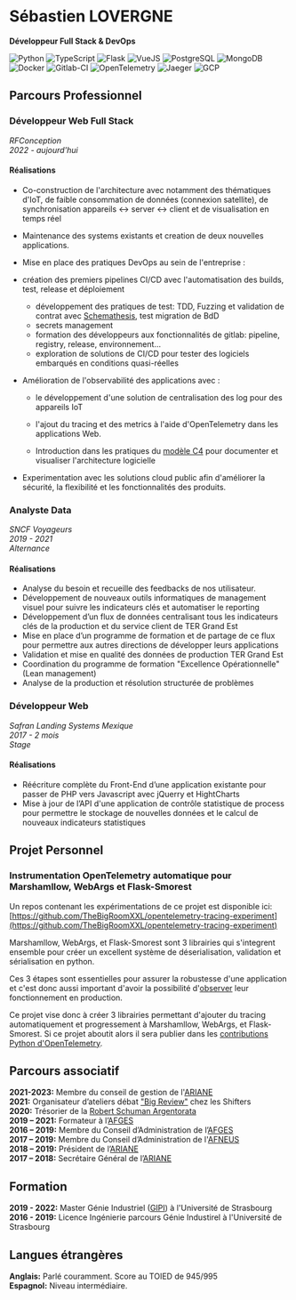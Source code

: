 # Sébastien LOVERGNE
**Développeur Full Stack & DevOps**

![Python](https://img.shields.io/badge/Python-blue?logo=python&logoColor=white)
![TypeScript](https://img.shields.io/badge/TypeScript-blue?logo=typescript&logoColor=white)
![Flask](https://img.shields.io/badge/Flask-grey?logo=flask&logoColor=white)
![VueJS](https://img.shields.io/badge/VueJS-mediumseagreen?logo=vuedotjs&logoColor=white)
![PostgreSQL](https://img.shields.io/badge/PostgreSQL-steelblue?logo=postgresql&logoColor=white)
![MongoDB](https://img.shields.io/badge/MongoDB-limegreen?logo=mongodb&logoColor=white)
![Docker](https://img.shields.io/badge/Docker-dodgerblue?logo=docker&logoColor=white)
![Gitlab-CI](https://img.shields.io/badge/Gitlab--CI-orange?logo=gitlab&logoColor=white)
![OpenTelemetry](https://img.shields.io/badge/OpenTelemetry-darkslateblue?logo=opentelemetry&logoColor=white)
![Jaeger](https://img.shields.io/badge/Jaeger-darkturquoise?logo=jaeger&logoColor=white)
![GCP](https://img.shields.io/badge/GCP-dodgerblue?logo=googlecloud&logoColor=white)

## Parcours Professionnel

### Développeur Web Full Stack
*RFConception*  
*2022 - aujourd'hui*  

#### Réalisations

- Co-construction de l'architecture avec notamment des thématiques d'IoT, de faible
consommation de données (connexion satellite), de synchronisation appareils <-> server <->
client et de visualisation en temps réel

- Maintenance des systems existants et creation de deux nouvelles applications.

- Mise en place des pratiques DevOps au sein de l'entreprise :
- création des premiers pipelines CI/CD avec l'automatisation des builds, test,
    release et déploiement
  - développement des pratiques de test: TDD, Fuzzing et validation de contrat avec
    [Schemathesis](https://github.com/schemathesis/schemathesis), test migration de BdD
  - secrets management
  - formation des développeurs aux fonctionnalités de gitlab: pipeline, registry,
    release, environnement...
  - exploration de solutions de CI/CD pour tester des logiciels embarqués en conditions
    quasi-réelles

- Amélioration de l'observabilité des applications avec :
  - le développement d'une solution de centralisation des log pour des appareils IoT
  - l'ajout du tracing et des metrics à l'aide d'OpenTelemetry dans les applications
  Web.

  - Introduction dans les pratiques du [modèle C4](https://c4model.com/) pour documenter et visualiser
l'architecture logicielle

- Experimentation avec les solutions cloud public afin d'améliorer la sécurité, la flexibilité
et les fonctionnalités des produits.

### Analyste Data

*SNCF Voyageurs*  
*2019 - 2021*  
*Alternance*  

#### Réalisations

- Analyse du besoin et recueille des feedbacks de nos utilisateur.
- Développement de nouveaux outils informatiques de management visuel pour suivre les
indicateurs clés et automatiser le reporting
- Développement d’un flux de données centralisant tous les indicateurs clés de la
production et du service client de TER Grand Est
- Mise en place d’un programme de formation et de partage de ce flux pour permettre aux
autres directions de développer leurs applications
- Validation et mise en qualité des données de production TER Grand Est
- Coordination du programme de formation "Excellence Opérationnelle" (Lean management)
- Analyse de la production et résolution structurée de problèmes


### Développeur Web

*Safran Landing Systems Mexique*  
*2017 - 2 mois*  
*Stage*  

#### Réalisations

- Réécriture complète du Front-End d’une application existante pour passer de PHP vers Javascript
avec jQuerry et HightCharts
- Mise à jour de l’API d'une application de contrôle statistique de process pour permettre le
stockage de nouvelles données et le calcul de nouveaux indicateurs statistiques


## Projet Personnel

### Instrumentation OpenTelemetry automatique pour Marshamllow, WebArgs et Flask-Smorest

Un repos contenant les expérimentations de ce projet est disponible ici:
[https://github.com/TheBigRoomXXL/opentelemetry-tracing-experiment](https://github.com/TheBigRoomXXL/opentelemetry-tracing-experiment)

Marshamllow, WebArgs, et Flask-Smorest sont 3 librairies qui s'integrent ensemble pour
créer un excellent système de déserialisation, validation et sérialisation en python.

Ces 3 étapes sont essentielles pour assurer la robustesse d'une application et c'est
donc aussi important d'avoir la possibilité d'[observer](https://docs.honeycomb.io/concepts/learning-about-observability/)
leur fonctionnement en production.

Ce projet vise donc à créer 3 librairies permettant d'ajouter du tracing automatiquement
et progressement à Marshamllow, WebArgs, et Flask-Smorest. Si ce projet aboutit alors
il sera publier dans les [contributions Python d'OpenTelemetry](https://github.com/open-telemetry/opentelemetry-python-contrib).


## Parcours associatif

**2021-2023:** Membre du conseil de gestion de l'[ARIANE](https://physique-ingenierie.unistra.fr/scolarite-vie-etudiante/amicale-des-etudiants-ariane)  
**2021:** Organisateur d’ateliers débat ["Big Review"](https://wiki.theshifters.org/index.php?title=Big_Review) chez les Shifters  
**2020:** Trésorier de la [Robert Schuman Argentorata](http://www.rsa-strasbourg.eu/)  
**2019 – 2021:** Formateur à l’[AFGES](https://afges.org/)  
**2016 – 2019:** Membre du Conseil d’Administration de l’[AFGES](https://afges.org/)  
**2017 – 2019:** Membre du Conseil d’Administration de l'[AFNEUS](https://afneus.org/)  
**2018 – 2019:** Président de l’[ARIANE](https://physique-ingenierie.unistra.fr/scolarite-vie-etudiante/amicale-des-etudiants-ariane)  
**2017 – 2018:** Secrétaire Général de l’[ARIANE](https://physique-ingenierie.unistra.fr/scolarite-vie-etudiante/amicale-des-etudiants-ariane)  

## Formation
**2019 - 2022:** Master Génie Industriel ([GIPI](https://physique-ingenierie.unistra.fr/formations/masters/genie-industriel/production-industrielle-gipi)) 
à l'Université de Strasbourg  
**2016 - 2019:** Licence Ingénierie parcours Génie Industirel à l'Université de Strasbourg  


## Langues étrangères

**Anglais:** Parlé couramment. Score au TOIED de 945/995  
**Espagnol:** Niveau intermédiaire. 
